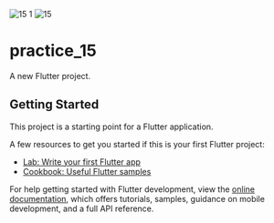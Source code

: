 ![15 1](https://github.com/opi1001/Day_15/assets/134625691/ac850740-c348-47a7-8a53-2bd5afbf7aa8)
![15](https://github.com/opi1001/Day_15/assets/134625691/e3615923-9409-4a19-afe0-20a07fbbf446)

# practice_15

A new Flutter project.

## Getting Started

This project is a starting point for a Flutter application.

A few resources to get you started if this is your first Flutter project:

- [Lab: Write your first Flutter app](https://docs.flutter.dev/get-started/codelab)
- [Cookbook: Useful Flutter samples](https://docs.flutter.dev/cookbook)

For help getting started with Flutter development, view the
[online documentation](https://docs.flutter.dev/), which offers tutorials,
samples, guidance on mobile development, and a full API reference.
